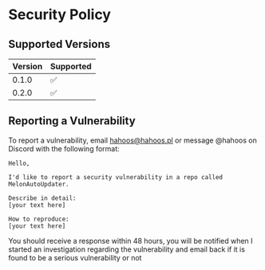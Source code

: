 # Security Policy

## Supported Versions

| Version | Supported          |
| ------- | ------------------ |
| 0.1.0   | :white_check_mark: |
| 0.2.0   | :white_check_mark: |

## Reporting a Vulnerability

To report a vulnerability, email [hahoos@hahoos.pl](mailto:hahoos@hahoos.pl) or message @hahoos on Discord with the following format:

```
Hello,

I'd like to report a security vulnerability in a repo called MelonAutoUpdater.

Describe in detail:
[your text here]

How to reproduce:
[your text here]
```

You should receive a response within 48 hours, you will be notified when I started an investigation regarding the vulnerability and email back if it is found to be a serious vulnerability or not
